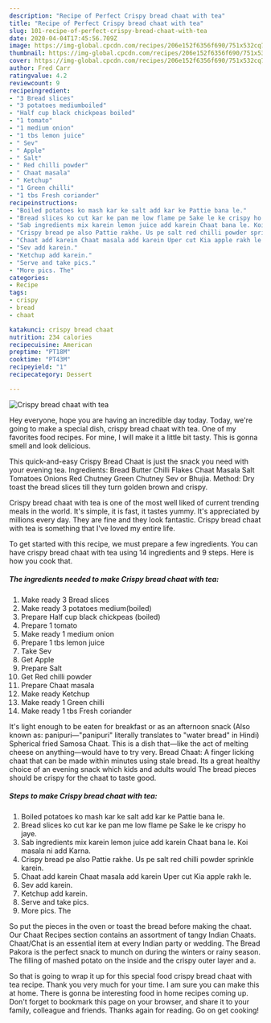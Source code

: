 ```yaml
---
description: "Recipe of Perfect Crispy bread chaat with tea"
title: "Recipe of Perfect Crispy bread chaat with tea"
slug: 101-recipe-of-perfect-crispy-bread-chaat-with-tea
date: 2020-04-04T17:45:56.709Z
image: https://img-global.cpcdn.com/recipes/206e152f6356f690/751x532cq70/crispy-bread-chaat-with-tea-recipe-main-photo.jpg
thumbnail: https://img-global.cpcdn.com/recipes/206e152f6356f690/751x532cq70/crispy-bread-chaat-with-tea-recipe-main-photo.jpg
cover: https://img-global.cpcdn.com/recipes/206e152f6356f690/751x532cq70/crispy-bread-chaat-with-tea-recipe-main-photo.jpg
author: Fred Carr
ratingvalue: 4.2
reviewcount: 9
recipeingredient:
- "3 Bread slices"
- "3 potatoes mediumboiled"
- "Half cup black chickpeas boiled"
- "1 tomato"
- "1 medium onion"
- "1 tbs lemon juice"
- " Sev"
- " Apple"
- " Salt"
- " Red chilli powder"
- " Chaat masala"
- " Ketchup"
- "1 Green chilli"
- "1 tbs Fresh coriander"
recipeinstructions:
- "Boiled potatoes ko mash kar ke salt add kar ke Pattie bana le."
- "Bread slices ko cut kar ke pan me low flame pe Sake le ke crispy ho jaye."
- "Sab ingredients mix karein lemon juice add karein Chaat bana le. Koi masala ni add Karna."
- "Crispy bread pe also Pattie rakhe. Us pe salt red chilli powder sprinkle karein."
- "Chaat add karein Chaat masala add karein Uper cut Kia apple rakh le."
- "Sev add karein."
- "Ketchup add karein."
- "Serve and take pics."
- "More pics. The"
categories:
- Recipe
tags:
- crispy
- bread
- chaat

katakunci: crispy bread chaat 
nutrition: 234 calories
recipecuisine: American
preptime: "PT18M"
cooktime: "PT43M"
recipeyield: "1"
recipecategory: Dessert

---
```



![Crispy bread chaat with tea](https://img-global.cpcdn.com/recipes/206e152f6356f690/751x532cq70/crispy-bread-chaat-with-tea-recipe-main-photo.jpg)

Hey everyone, hope you are having an incredible day today. Today, we're going to make a special dish, crispy bread chaat with tea. One of my favorites food recipes. For mine, I will make it a little bit tasty. This is gonna smell and look delicious.

This quick-and-easy Crispy Bread Chaat is just the snack you need with your evening tea. Ingredients: Bread Butter Chilli Flakes Chaat Masala Salt Tomatoes Onions Red Chutney Green Chutney Sev or Bhujia. Method: Dry toast the bread slices till they turn golden brown and crispy.

Crispy bread chaat with tea is one of the most well liked of current trending meals in the world. It's simple, it is fast, it tastes yummy. It's appreciated by millions every day. They are fine and they look fantastic. Crispy bread chaat with tea is something that I've loved my entire life.


To get started with this recipe, we must prepare a few ingredients. You can have crispy bread chaat with tea using 14 ingredients and 9 steps. Here is how you cook that.

##### The ingredients needed to make Crispy bread chaat with tea:

1. Make ready 3 Bread slices
1. Make ready 3 potatoes medium(boiled)
1. Prepare Half cup black chickpeas (boiled)
1. Prepare 1 tomato
1. Make ready 1 medium onion
1. Prepare 1 tbs lemon juice
1. Take  Sev
1. Get  Apple
1. Prepare  Salt
1. Get  Red chilli powder
1. Prepare  Chaat masala
1. Make ready  Ketchup
1. Make ready 1 Green chilli
1. Make ready 1 tbs Fresh coriander


It&#39;s light enough to be eaten for breakfast or as an afternoon snack (Also known as: panipuri—&#34;panipuri&#34; literally translates to &#34;water bread&#34; in Hindi) Spherical fried Samosa Chaat. This is a dish that—like the act of melting cheese on anything—would have to try very. Bread Chaat: A finger licking chaat that can be made within minutes using stale bread. Its a great healthy choice of an evening snack which kids and adults would The bread pieces should be crispy for the chaat to taste good. 

##### Steps to make Crispy bread chaat with tea:

1. Boiled potatoes ko mash kar ke salt add kar ke Pattie bana le.
1. Bread slices ko cut kar ke pan me low flame pe Sake le ke crispy ho jaye.
1. Sab ingredients mix karein lemon juice add karein Chaat bana le. Koi masala ni add Karna.
1. Crispy bread pe also Pattie rakhe. Us pe salt red chilli powder sprinkle karein.
1. Chaat add karein Chaat masala add karein Uper cut Kia apple rakh le.
1. Sev add karein.
1. Ketchup add karein.
1. Serve and take pics.
1. More pics. The


So put the pieces in the oven or toast the bread before making the chaat. Our Chaat Recipes section contains an assortment of tangy Indian Chaats. Chaat/Chat is an essential item at every Indian party or wedding. The Bread Pakora is the perfect snack to munch on during the winters or rainy season. The filling of mashed potato on the inside and the crispy outer layer and a. 

So that is going to wrap it up for this special food crispy bread chaat with tea recipe. Thank you very much for your time. I am sure you can make this at home. There is gonna be interesting food in home recipes coming up. Don't forget to bookmark this page on your browser, and share it to your family, colleague and friends. Thanks again for reading. Go on get cooking!
